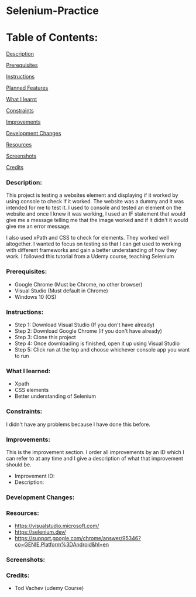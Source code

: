 # Selenium-Practice

# Table of Contents:

[Description](#Description)  
<a name="Description"/>

[Prerequisites](#Prerequisites)  
<a name="Prerequisites"/>

[Instructions](#Instructions)  
<a name="Instructions"/>

[Planned Features](#Planned_Features)  
<a name="Planned_Features"/>

[What I learnt](#What_I_Learnt)  
<a name="What_I_Learnt"/>

[Constraints](#Constraints)  
<a name="Constraints"/>

[Improvements](#Improvements)  
<a name="Improvements"/>

[Development Changes](#Development_Changes)  
<a name="Development_Changes"/>

[Resources](#Resources)  
<a name="Resources"/>

[Screenshots](#Screenshots)
<a name="Screenshots"/>

[Credits](#Credits)  
<a name="Credits"/>

### Description: 

This project is testing a websites element and displaying if it worked by using console to check if it worked. The website was a dummy and it was intended for me to test it. I used to console and tested an element on the website and once I knew it was working, I used an IF statement that would give me a message telling me that the image worked and if it didn't it would give me an error message.

I also used xPath and CSS to check for elements. They worked well altogether. I wanted to focus on testing so that I can get used to working with different frameworks and gain a better understanding of how they work. I followed this tutorial from a Udemy course, teaching Selenium

### Prerequisites:
- Google Chrome (Must be Chrome, no other browser)
- Visual Studio (Must default in Chrome)
- Windows 10 (OS)

### Instructions:
- Step 1: Download Visual Studio (If you don't have already)
- Step 2: Download Google Chrome (If you don't have already)
- Step 3: Clone this project
- Step 4: Once downloading is finished, open it up using Visual Studio
- Step 5: Click run at the top and choose whichever console app you want to run

### What I learned:
- Xpath
- CSS elements
- Better understanding of Selenium

### Constraints:
I didn't have any problems because I have done this before.

### Improvements:
This is the improvement section. I order all improvements by an ID which I can refer to at any time and I give a description of what that improvement should be.

- Improvement ID:
- Description: 

### Development Changes:

### Resources:
- https://visualstudio.microsoft.com/
- https://selenium.dev/
- https://support.google.com/chrome/answer/95346?co=GENIE.Platform%3DAndroid&hl=en

### Screenshots:

### Credits:
- Tod Vachev (udemy Course)
